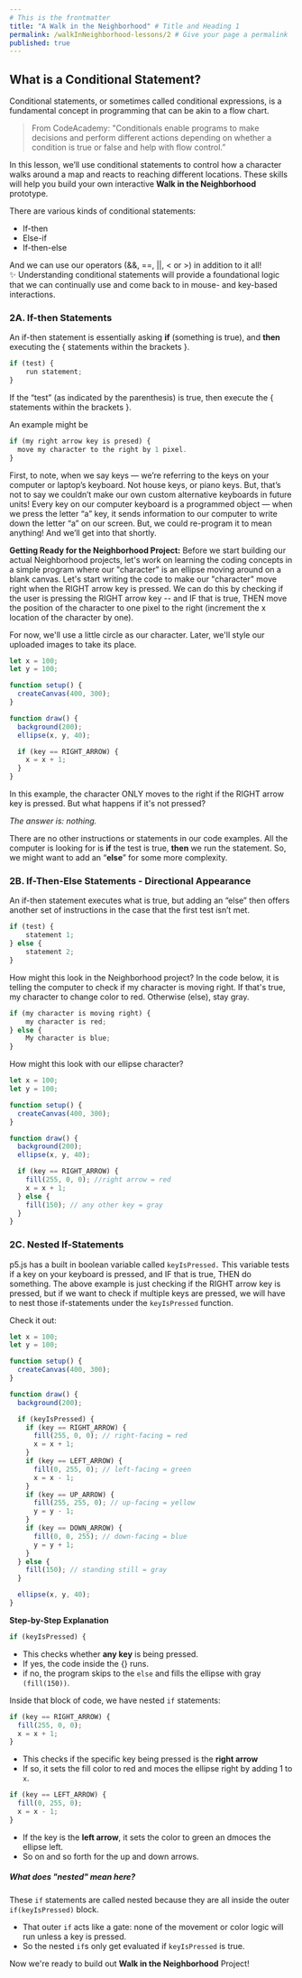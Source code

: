 ```yaml
---
# This is the frontmatter
title: "A Walk in the Neighborhood" # Title and Heading 1
permalink: /walkInNeighborhood-lessons/2 # Give your page a permalink
published: true
---
```


## What is a Conditional Statement?

Conditional statements, or sometimes called conditional expressions, is a fundamental concept in programming that can be akin to a flow chart.

> From CodeAcademy:
> "Conditionals enable programs to make decisions and perform different actions depending on whether a condition is true or false and help with flow control.”

In this lesson, we’ll use conditional statements to control how a character walks around a map and reacts to reaching different locations. These skills will help you build your own interactive **Walk in the Neighborhood** prototype.

There are various kinds of conditional statements:

- If-then
- Else-if
- If-then-else

And we can use our operators (&&, ==, ||, < or >) in addition to it all!
✨ Understanding conditional statements will provide a foundational logic that we can continually use and come back to in mouse- and key-based interactions.

### 2A. If-then Statements

An if-then statement is essentially asking **if** (something is true), and **then** executing the { statements within the brackets }.

```js
if (test) {
    run statement;
}
```

If the “test” (as indicated by the parenthesis) is true, then execute the { statements within the brackets }.

An example might be

```js
if (my right arrow key is presed) {
  move my character to the right by 1 pixel.
}
```

First, to note, when we say keys — we’re referring to the keys on your computer or laptop’s keyboard. Not house keys, or piano keys. But, that’s not to say we couldn’t make our own custom alternative keyboards in future units! Every key on our computer keyboard is a programmed object — when we press the letter “a” key, it sends information to our computer to write down the letter “a” on our screen. But, we could re-program it to mean anything! And we’ll get into that shortly.

**Getting Ready for the Neighborhood Project:** Before we start building our actual Neighborhood projects, let's work on learning the coding concepts in a simple program where our "character" is an ellipse moving around on a blank canvas. Let's start writing the code to make our "character" move right when the RIGHT arrow key is pressed. We can do this by checking if the user is pressing the RIGHT arrow key -- and IF that is true, THEN move the position of the character to one pixel to the right (increment the x location of the character by one).

For now, we'll use a little circle as our character. Later, we'll style our uploaded images to take its place.

```jsx
let x = 100;
let y = 100;

function setup() {
  createCanvas(400, 300);
}

function draw() {
  background(200);
  ellipse(x, y, 40);

  if (key == RIGHT_ARROW) {
    x = x + 1;
  }
}
```

In this example, the character ONLY moves to the right if the RIGHT arrow key is pressed. But what happens if it's not pressed?

_The answer is: nothing._

There are no other instructions or statements in our code examples. All the computer is looking for is **if** the test is true, **then** we run the statement. So, we might want to add an “**else**” for some more complexity.

### 2B. If-Then-Else Statements - Directional Appearance

An if-then statement executes what is true, but adding an “else” then offers another set of instructions in the case that the first test isn’t met.

```jsx
if (test) {
    statement 1;
} else {
    statement 2;
}
```

How might this look in the Neighborhood project? In the code below, it is telling the computer to check if my character is moving right. If that's true, my character to change color to red. Otherwise (else), stay gray.

```jsx
if (my character is moving right) {
    my character is red;
} else {
    My character is blue;
}
```

How might this look with our ellipse character?

```js
let x = 100;
let y = 100;

function setup() {
  createCanvas(400, 300);
}

function draw() {
  background(200);
  ellipse(x, y, 40);

  if (key == RIGHT_ARROW) {
    fill(255, 0, 0); //right arrow = red
    x = x + 1;
  } else {
    fill(150); // any other key = gray
  }
}
```

### 2C. Nested If-Statements

p5.js has a built in boolean variable called `keyIsPressed.` This variable tests if a key on your keyboard is pressed, and IF that is true, THEN do something. The above example is just checking if the RIGHT arrow key is pressed, but if we want to check if multiple keys are pressed, we will have to nest those if-statements under the `keyIsPressed` function.

Check it out:

```js
let x = 100;
let y = 100;

function setup() {
  createCanvas(400, 300);
}

function draw() {
  background(200);

  if (keyIsPressed) {
    if (key == RIGHT_ARROW) {
      fill(255, 0, 0); // right-facing = red
      x = x + 1;
    }
    if (key == LEFT_ARROW) {
      fill(0, 255, 0); // left-facing = green
      x = x - 1;
    }
    if (key == UP_ARROW) {
      fill(255, 255, 0); // up-facing = yellow
      y = y - 1;
    }
    if (key == DOWN_ARROW) {
      fill(0, 0, 255); // down-facing = blue
      y = y + 1;
    }
  } else {
    fill(150); // standing still = gray
  }

  ellipse(x, y, 40);
}
```

**Step-by-Step Explanation**

```js
if (keyIsPressed) {
```

- This checks whether **any key** is being pressed.
- If yes, the code inside the {} runs.
- if no, the program skips to the `else` and fills the ellipse with gray `(fill(150))`.

Inside that block of code, we have nested `if` statements:

```js
if (key == RIGHT_ARROW) {
  fill(255, 0, 0);
  x = x + 1;
}
```

- This checks if the specific key being pressed is the **right arrow**
- If so, it sets the fill color to red and moces the ellipse right by adding 1 to `x`.

```js
if (key == LEFT_ARROW) {
  fill(0, 255, 0);
  x = x - 1;
}
```

- If the key is the **left arrow**, it sets the color to green an dmoces the ellipse left.
- So on and so forth for the up and down arrows.

##### What does "nested" mean here?

These `if` statements are called nested because they are all inside the outer `if(keyIsPressed)` block.

- That outer `if` acts like a gate: none of the movement or color logic will run unless a key is pressed.
- So the nested `if`s only get evaluated if `keyIsPressed` is true.

Now we're ready to build out **Walk in the Neighborhood** Project!
